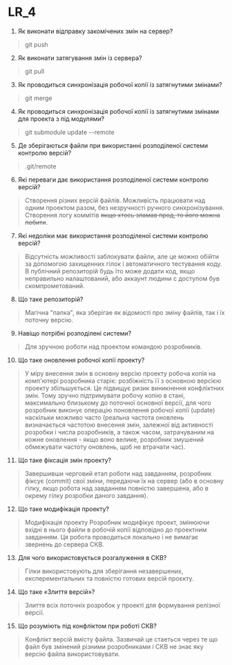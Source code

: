 # LR_4

1. Як виконати відправку закомічених змін на сервер?
> git push

2. Як виконати затягування змін із сервера?
> git pull

3. Як проводиться синхронізація робочої копії із затягнутими змінами?
> git merge

4. Як проводиться синхронізація робочої копії із затягнутими змінами для
проекта з під модулями?
> git submodule update --remote

5. Де зберігаються файли при використанні розподіленої системи контролю
версій?
> .git/remote

6. Які переваги дає використання розподіленої системи контролю версій?
> Створення різних версій файлів. Можливість працювати над одним проектом разом, без незручності ручного синхронізування. Створення логу коммітів ~~якщо хтось зламав прод, то його можна побити~~.

7. Які недоліки має використання розподіленої системи контролю версій?
> Відсутність можливості заблокувати файли, але це можно обійти за допомогою захищенних гілок і автоматичного тестування коду. В публічний репозиторій будь їто може додати код, якщо неправильно налаштований, або аккаунт людини с доступом був скомпрометований.

8. Що таке репозиторій?
> Магічна "папка", яка зберігае як відомості про зміну файлів, так і їх поточну версію. 

9. Навіщо потрібні розподілені системи?
> Для зручною роботи над проектом командою розробників.

10. Що таке оновлення робочої копії проекту?
> У міру внесення змін в основну версію проекту робоча копія на комп'ютері розробника старіє: розбіжність її з основною версією проекту збільшується. Це підвищує ризик виникнення конфліктних змін. Тому зручно підтримувати робочу копію в стані, максимально близькому до поточної основної версії, для чого розробник виконує операцію поновлення робочої копії (update) наскільки можливо часто (реальна частота оновлень визначається частотою внесення змін, залежної від активності розробки і числа розробників, а також часом, затрачуваним на кожне оновлення - якщо воно велике, розробник змушений обмежувати частоту оновлень, щоб не втрачати час).

11. Що таке фіксація змін проекту?
>  Завершивши черговий етап роботи над завданням, розробник фіксує (commit) свої зміни, передаючи їх на сервер (або в основну гілку, якщо робота над завданням повністю завершена, або в окрему гілку розробки даного завдання).

12. Що таке модифікація проекту?
> Модифікація проекту Розробник модифікує проект, змінюючи вхідні в нього файли в робочій копії відповідно до проектним завданням. Ця робота проводиться локально і не вимагає звернень до сервера СКВ.

13. Для чого використовується розгалуження в СКВ?
> Гілки використовують для зберігання незавершених, експерементальних та повністю готових версій проєкту.

14. Що таке «Злиття версій»?
> Злиття всіх поточніх розробок у проекті для формування релізної версії. 

15. Що розуміють під конфліктом при роботі СКВ?
> Конфлікт версій вмісту файла. Зазвичай це стаеться через те що файл був змінений різними розробниками і СКВ не знає яку версію файла використовувати.
